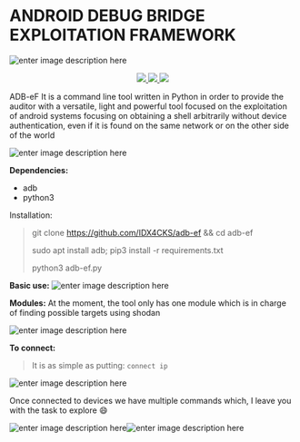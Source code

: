 # **ANDROID DEBUG BRIDGE EXPLOITATION FRAMEWORK**


![enter image description here](https://i.imgur.com/xNwzYxa.png)

<p align="center">
  <a href="https://web.facebook.com/JoSecMXInc">
    <img src="https://img.shields.io/badge/ADB--eF-José Manuel-green.svg">
  </a>
 <a href="https://web.facebook.com/JoSecMXInc">
    <img src="https://img.shields.io/badge/Facebook-JoSecMXInc-blue.svg">
 </a>
  <a href="https://twitter.com/JoSecMXInc">
    <img src="https://img.shields.io/badge/Twitter-JoSecMXInc-blue.svg">
 </a>
</p>

ADB-eF It is a command line tool written in Python in order to provide the auditor with a versatile, light and powerful tool focused on the exploitation of android systems focusing on obtaining a shell arbitrarily without device authentication, even if it is found on the same network or on the other side of the world

![enter image description here](https://i.imgur.com/QXaUsha.png)

**Dependencies:**
 - adb
 - python3
 
Installation:

> git clone https://github.com/IDX4CKS/adb-ef && cd adb-ef
> 
> sudo apt install adb; pip3 install -r requirements.txt
> 
> python3 adb-ef.py


**Basic use:**
![enter image description here](https://i.imgur.com/7ocfFMc.png)


**Modules:**
At the moment, the tool only has one module which is in charge of finding possible targets using shodan

![enter image description here](https://i.imgur.com/MsMS3xO.png)

**To connect:**

> It is as simple as putting: `connect ip`

![enter image description here](https://i.imgur.com/ueJjhPw.png)

Once connected to devices we have multiple commands which, I leave you with the task to explore :smile:

![enter image description here](https://i.imgur.com/Y6eUgGh.png)![enter image description here](https://i.imgur.com/jpAI6Cg.png)
